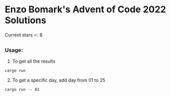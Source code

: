 # Enzo Bomark's Advent of Code 2022 Solutions

Current stars ⭐️: 8

### Usage:

1. To get all the results 

```
cargo run
```

2. To get a specific day, add day from 01 to 25

```
cargo run -- 01
```
